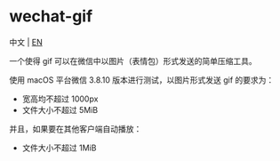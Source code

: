 # wechat-gif

中文 | [EN](README_EN.md)

一个使得 gif 可以在微信中以图片（表情包）形式发送的简单压缩工具。

使用 macOS 平台微信 3.8.10 版本进行测试，以图片形式发送 gif 的要求为：

- 宽高均不超过 1000px
- 文件大小不超过 5MiB

并且，如果要在其他客户端自动播放：

- 文件大小不超过 1MiB

